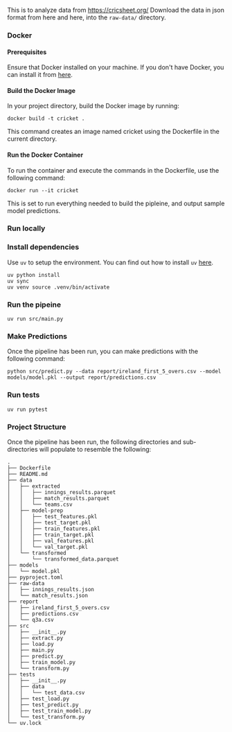 This is to analyze data from https://cricsheet.org/
Download the data in json format from here and here, into the `raw-data/` directory.

### Docker

#### Prerequisites
Ensure that Docker installed on your machine. If you don't have Docker, you can install it from [here](https://docs.docker.com/engine/install/).

#### Build the Docker Image
In your project directory, build the Docker image by running:

```
docker build -t cricket .
```

This command creates an image named cricket using the Dockerfile in the current directory.

#### Run the Docker Container
To run the container and execute the commands in the Dockerfile, use the following command:

```
docker run --it cricket
```
This is set to run everything needed to build the pipleine, and output sample model predictions.

### Run locally

### Install dependencies
Use `uv` to setup the environment. You can find out how to install `uv` [here](https://docs.astral.sh/uv/getting-started/installation/#pypi).

```
uv python install
uv sync
uv venv source .venv/bin/activate
```

### Run the pipeine
```
uv run src/main.py
```

### Make Predictions
Once the pipeline has been run, you can make predictions with the following command:

```
python src/predict.py --data report/ireland_first_5_overs.csv --model models/model.pkl --output report/predictions.csv
```

### Run tests
```
uv run pytest
```

### Project Structure

Once the pipeline has been run, the following directories and sub-directories will populate to resemble the following:
```
.
├── Dockerfile
├── README.md
├── data
│   ├── extracted
│   │   ├── innings_results.parquet
│   │   ├── match_results.parquet
│   │   └── teams.csv
│   ├── model-prep
│   │   ├── test_features.pkl
│   │   ├── test_target.pkl
│   │   ├── train_features.pkl
│   │   ├── train_target.pkl
│   │   ├── val_features.pkl
│   │   └── val_target.pkl
│   └── transformed
│       └── transformed_data.parquet
├── models
│   └── model.pkl
├── pyproject.toml
├── raw-data
│   ├── innings_results.json
│   └── match_results.json
├── report
│   ├── ireland_first_5_overs.csv
│   ├── predictions.csv
│   └── q3a.csv
├── src
│   ├── __init__.py
│   ├── extract.py
│   ├── load.py
│   ├── main.py
│   ├── predict.py
│   ├── train_model.py
│   └── transform.py
├── tests
│   ├── __init__.py
│   ├── data
│   │   └── test_data.csv
│   ├── test_load.py
│   ├── test_predict.py
│   ├── test_train_model.py
│   └── test_transform.py
└── uv.lock
```
